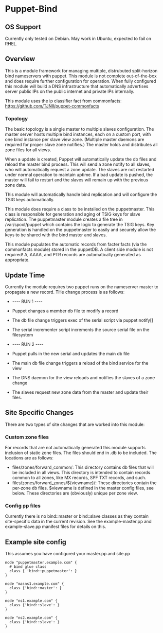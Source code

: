 Puppet-Bind
===========

OS Support
----------

Currently only tested on Debian.
May work in Ubuntu, expected to fail on RHEL.

Overview
--------

This is a module framework for managing multiple, distrubuted split-horizon
bind nameservers with puppet.  This module is not complete out-of-the-box and
does require further configuration for operation.  When fully configured this
module will build a DNS infrastructure that automatically advertises server
public IPs on the public internet and private IPs internally.

This module uses the ip classifier fact from commonfacts: https://github.com/TJNII/puppet-commonfacts

### Topology

The basic topology is a single master to multiple slaves configuration.
The master server hosts multiple bind instances, each on a custom port,
with one bind instance per slave view zone.
(Multiple master daemons are required for proper slave zone notifies.)
The master holds and distributes all zone files for all views.

When a update is created, Puppet will automatically update the db files
and reload the master bind process.  This will send a zone notify to all slaves,
who will automatically request a zone update.  The slaves are not restarted
under normal operation to maintain uptime.  If a bad update is pushed, the master
will fail to restart and the slaves will remain up with the previous zone data.

This module will automatically handle bind replication and will configure the
TSIG keys automatically.

This module does require a class to be installed on the puppetmaster.
This class is responsible for generation and aging of TSIG keys for slave replication.
The puppetmaster module creates a file tree in /var/spool/puppet which contains
the logic to generate the TSIG keys.  Key generation is handled on the puppetmaster
to easily and securely allow the keys to be shared with the bind master and slaves.

This module pupulates the automatic records from facter facts (via the commonfacts module)
stored in the puppetDB.  A client side module is not required!  A, AAAA, and PTR records
are automatically generated as appropriate.

Update Time
-----------

Currently the module requires two puppet runs on the nameserver master to propagate a
new record.  THe change process is as follows:

* ---- RUN 1 ----
* Puppet changes a member db file to modify a record
* The db file change triggers exec of the serial script via puppet notify[]
* The serial incrementer script increments the source serial file on the filesystem

* ---- RUN 2 ----
* Puppet pulls in the new serial and updates the main db file
* The main db file change triggers a reload of the bind service for the view
* The DNS daemon for the view reloads and notifies the slaves of a zone change
* The slaves request new zone data from the master and update their files.

Site Specific Changes
---------------------

There are two types of site changes that are worked into this module:

### Custom zone files
For records that are not automatically generated this module supports inclusion of static
zone files.  The files should end in .db to be included.  The locations are as follows:

* files/zones/forward_common/: This directory contains db files that will be included in
all views.  This directory is intended to contain records common to all zones, like MX records,
SPF TXT records, and such.
* files/zones/forward_zones/${viewname}/: These directories contain the per-zone db files.
$viewname is defined in the master config files, see below.  These directories are (obviously)
unique per zone view.

### Config pp files
Currently there is no bind::master or bind::slave classes as they contain site-specific data
in the current revision.  See the example-master.pp and example-slave.pp manifest files for
details on this.

Example site config
-------------------

This assumes you have configured your master.pp and site.pp

    node "puppetmaster.example.com" {
      # bind glue class
      class { 'bind::puppetmaster': }
    }

    node "masns1.example.com" {
      class {'bind::master': }
    }
    
    node "ns1.example.com" {
      class {'bind::slave': }
    }
    
    node "ns2.example.com" {
      class {'bind::slave': }
    }

